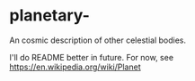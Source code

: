 # planetary-
An cosmic description of other celestial bodies.

I'll do README better in future. For now, see https://en.wikipedia.org/wiki/Planet
